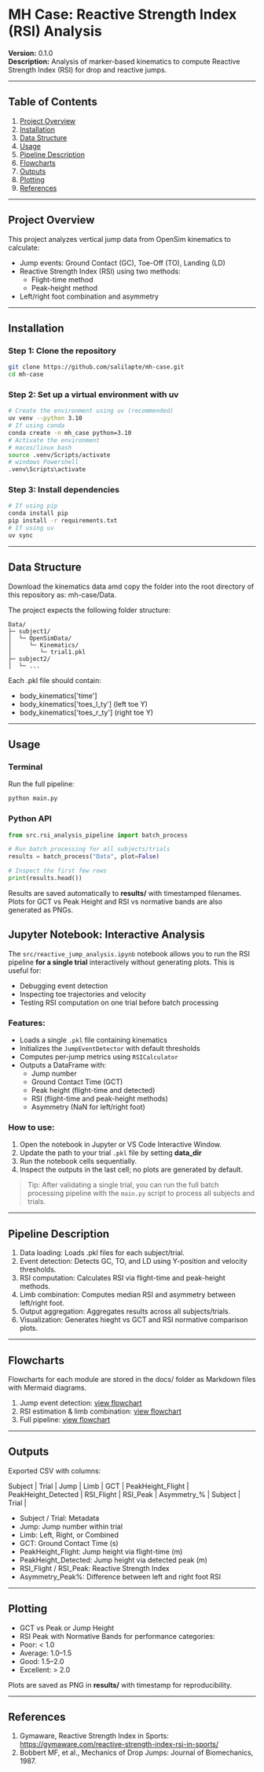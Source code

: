 # MH Case: Reactive Strength Index (RSI) Analysis

**Version:** 0.1.0  
**Description:** Analysis of marker-based kinematics to compute Reactive Strength Index (RSI) for drop and reactive jumps.  

---

## Table of Contents
1. [Project Overview](#project-overview)  
2. [Installation](#installation)  
3. [Data Structure](#data-structure)  
4. [Usage](#usage)  
5. [Pipeline Description](#pipeline-description)  
6. [Flowcharts](#flowcharts)  
7. [Outputs](#outputs)  
8. [Plotting](#plotting)  
9. [References](#references)  

---

## Project Overview
This project analyzes vertical jump data from OpenSim kinematics to calculate:

- Jump events: Ground Contact (GC), Toe-Off (TO), Landing (LD)  
- Reactive Strength Index (RSI) using two methods:
  - Flight-time method
  - Peak-height method  
- Left/right foot combination and asymmetry  

---

## Installation

### Step 1: Clone the repository

```bash
git clone https://github.com/salilapte/mh-case.git
cd mh-case
```

### Step 2: Set up a virtual environment with uv
```bash
# Create the environment using uv (recommended)
uv venv --python 3.10
# If using conda
conda create -n mh_case python=3.10
# Activate the environment
# macos/linux bash
source .venv/Scripts/activate
# windows Powershell
.venv\Scripts\activate
```

### Step 3: Install dependencies
```bash
# If using pip
conda install pip
pip install -r requirements.txt
# If using uv
uv sync
```
---

## Data Structure

Download the kinematics data amd copy the folder into the root directory of this repository as: mh-case/Data.


The project expects the following folder structure:

```text
Data/
├─ subject1/
│  └─ OpenSimData/
│     └─ Kinematics/
│        └─ trial1.pkl
├─ subject2/
│  └─ ...
```

Each .pkl file should contain:
 - body_kinematics['time']
 - body_kinematics['toes_l_ty'] (left toe Y)
 - body_kinematics['toes_r_ty'] (right toe Y)

---
## Usage

### Terminal

Run the full pipeline:
```bash
python main.py
```

### Python API
```python
from src.rsi_analysis_pipeline import batch_process

# Run batch processing for all subjects/trials
results = batch_process("Data", plot=False)

# Inspect the first few rows
print(results.head())
```
Results are saved automatically to **results/** with timestamped filenames.
Plots for GCT vs Peak Height and RSI vs normative bands are also generated as PNGs.

## Jupyter Notebook: Interactive Analysis

The `src/reactive_jump_analysis.ipynb` notebook allows you to run the RSI pipeline **for a single trial** interactively without generating plots. This is useful for:

- Debugging event detection  
- Inspecting toe trajectories and velocity  
- Testing RSI computation on one trial before batch processing  

### Features:

- Loads a single `.pkl` file containing kinematics  
- Initializes the `JumpEventDetector` with default thresholds  
- Computes per-jump metrics using `RSICalculator`  
- Outputs a DataFrame with:
  - Jump number
  - Ground Contact Time (GCT)
  - Peak height (flight-time and detected)
  - RSI (flight-time and peak-height methods)
  - Asymmetry (NaN for left/right foot)

### How to use:

1. Open the notebook in Jupyter or VS Code Interactive Window.
2. Update the path to your trial `.pkl` file by setting **data_dir**
3. Run the notebook cells sequentially.
4. Inspect the outputs in the last cell; no plots are generated by default.

> Tip: After validating a single trial, you can run the full batch processing pipeline with the `main.py` script to process all subjects and trials.

---
## Pipeline Description

1. Data loading: Loads .pkl files for each subject/trial.
2. Event detection: Detects GC, TO, and LD using Y-position and velocity thresholds.
3. RSI computation: Calculates RSI via flight-time and peak-height methods.
4. Limb combination: Computes median RSI and asymmetry between left/right foot.
5. Output aggregation: Aggregates results across all subjects/trials.
6. Visualization: Generates hieght vs GCT and RSI normative comparison plots.

---
## Flowcharts

Flowcharts for each module are stored in the docs/ folder as Markdown files with Mermaid diagrams.

1. Jump event detection: [view flowchart](docs/event_detector.md)
2. RSI estimation & limb combination: [view flowchart](docs/rsi_analyser.md)
3. Full pipeline: [view flowchart](docs/rsi_analysis_pipeline.md)

---
## Outputs

Exported CSV with columns:

Subject | Trial | Jump | Limb | GCT | PeakHeight_Flight | PeakHeight_Detected | RSI_Flight | RSI_Peak | Asymmetry_% | Subject | Trial |

- Subject / Trial: Metadata
- Jump: Jump number within trial
- Limb: Left, Right, or Combined
- GCT: Ground Contact Time (s)
- PeakHeight_Flight: Jump height via flight-time (m)
- PeakHeight_Detected: Jump height via detected peak (m)
- RSI_Flight / RSI_Peak: Reactive Strength Index
- Asymmetry_Peak%: Difference between left and right foot RSI

---
## Plotting

- GCT vs Peak or Jump Height
- RSI Peak with Normative Bands for performance categories:
 - Poor: < 1.0
 - Average: 1.0–1.5
 - Good: 1.5–2.0
 - Excellent: > 2.0

Plots are saved as PNG in **results/** with timestamp for reproducibility.

---
## References

1. Gymaware, Reactive Strength Index in Sports: https://gymaware.com/reactive-strength-index-rsi-in-sports/
2. Bobbert MF, et al., Mechanics of Drop Jumps: Journal of Biomechanics, 1987.

